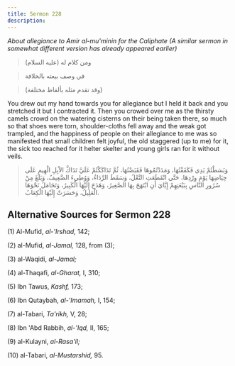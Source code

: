 ```yaml
---
title: Sermon 228
description: 
---
```


*About allegiance to Amir al-mu\'minin for the Caliphate (A similar
sermon in somewhat different version has already appeared earlier)*

> ومن كلام له (عليه السلام)

> في وصف بيعته بالخلافة

> (وقد تقدم مثله بألفاظ مختلفة)

You drew out my hand towards you for allegiance but I held it back and
you stretched it but I contracted it. Then you crowed over me as the
thirsty camels crowd on the watering cisterns on their being taken
there, so much so that shoes were torn, shoulder-cloths fell away and
the weak got trampled, and the happiness of people on their allegiance
to me was so manifested that small children felt joyful, the old
staggered (up to me) for it, the sick too reached for it helter skelter
and young girls ran for it without veils.

> وَبَسَطْتُمْ يَدِي فَكَفَفْتُهَا، وَمَدَدْتُمُوهَا فَقَبَضْتُهَا، ثُمَّ تَدَاكَكْتُمْ عَلَيَّ تَدَاكَّ الاْبِلِ الْهِيمِ
> عَلَى حِيَاضِهَا يَوْمَ وِرْدِهَا، حَتَّى انْقَطَعَتِ النَّعْلُ، وَسَقَطَ الرِّدَاءُ، وَوُطِىءَ الضَّعِيفُ،
> وَبَلَغَ مِنْ سُرُورِ النَّاسِ بِبَيْعَتِهِمْ إِيَّايَ أَنِ ابْتَهَجَ بِهَا الصَّغِيرُ، وَهَدَجَ إِلَيْهَا
> الْكَبِيرُ، وَتَحَامَلَ نَحْوَهَا الْعَلِيلُ، وَحَسَرَتْ إِلَيْهَا الْكِعَابُ.

## Alternative Sources for Sermon 228

\(1\) Al-Mufid, *al-\'Irshad,* 142;

\(2\) al-Mufid, *al-Jamal,* 128, from (3);

\(3\) al-Waqidi, *al-Jamal;*

\(4\) al-Thaqafi, *al-Gharat,* I, 310;

\(5\) Ibn Tawus, *Kashf,* 173;

\(6\) Ibn Qutaybah, *al-\'Imamah,* I, 154;

\(7\) al-Tabari, *Ta\'rikh,* V, 28;

\(8\) Ibn 'Abd Rabbih, *al-'Iqd,* II, 165;

\(9\) al-Kulayni, *al-Rasa\'il;*

\(10\) al-Tabari, *al-Mustarshid,* 95.